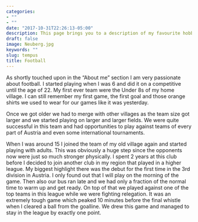 ```yaml
---
categories:
- ""
- ""
date: "2017-10-31T22:26:13-05:00"
description: This page brings you to a description of my favourite hobby - football.
draft: false
image: Neuberg.jpg
keywords: ""
slug: tempus
title: Football
---
```

As shortly touched upon in the “About me” section I am very passionate about football. I started playing when I was 6 and did it on a competitive until the age of 22. My first ever team were the Under 8s of my home village. I can still remember my first game, the first goal and those orange shirts we used to wear for our games like it was yesterday.

Once we got older we had to merge with other villages as the team size got larger and we started playing on larger and larger fields. We were quite successful in this team and had opportunities to play against teams of every part of Austria and even some international tournaments.

When I was around 15 I joined the team of my old village again and started playing with adults. This was obviously a huge step since the opponents now were just so much stronger physically. I spent 2 years at this club before I decided to join another club in my region that played in a higher league. My biggest highlight there was the debut for the first time in the 3rd division in Austria. I only found out that I will play on the morning of the game. Then also our bus ran late and we had only a fraction of the normal time to warm up and get ready. On top of that we played against one of the top teams in this league while we were fighting relegation. It was an extremely tough game which peaked 10 minutes before the final whistle when I cleared a ball from the goalline. We drew this game and managed to stay in the league by exactly one point.
